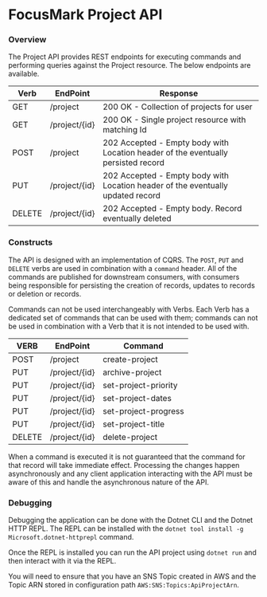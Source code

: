 ﻿# FocusMark Project API

### Overview

The Project API provides REST endpoints for executing commands and performing queries against the Project resource. The below endpoints are available.

| Verb   | EndPoint      | Response                                                                          |
|--------|---------------|-----------------------------------------------------------------------------------|
| GET    | /project      | 200 OK - Collection of projects for user                                          |
| GET    | /project/{id} | 200 OK - Single project resource with matching Id                                 |
| POST   | /project      | 202 Accepted - Empty body with Location header of the eventually persisted record |
| PUT    | /project/{id} | 202 Accepted - Empty body with Location header of the eventually updated record   |
| DELETE | /project/{id} | 202 Accepted - Empty body. Record eventually deleted                              |

### Constructs

The API is designed with an implementation of CQRS. The `POST`, `PUT` and `DELETE` verbs are used in combination with a `command` header. All of the commands are published for downstream consumers, with consumers being responsible for persisting the creation of records, updates to records or deletion or records.

Commands can not be used interchangeably with Verbs. Each Verb has a dedicated set of commands that can be used with them; commands can not be used in combination with a Verb that it is not intended to be used with.

| VERB   | EndPoint      | Command              |
|--------|---------------|----------------------|
| POST   | /project      | create-project       |
| PUT    | /project/{id} | archive-project      |
| PUT    | /project/{id} | set-project-priority |
| PUT    | /project/{id} | set-project-dates    |
| PUT    | /project/{id} | set-project-progress |
| PUT    | /project/{id} | set-project-title    |
| DELETE | /project/{id} | delete-project       |

When a command is executed it is not guaranteed that the command for that record will take immediate effect. Processing the changes happen asynchronously and any client application interacting with the API must be aware of this and handle the asynchronous nature of the API.

### Debugging

Debugging the application can be done with the Dotnet CLI and the Dotnet HTTP REPL. The REPL can be installed with the `dotnet tool install -g Microsoft.dotnet-httprepl` command.

Once the REPL is installed you can run the API project using `dotnet run` and then interact with it via the REPL. 

You will need to ensure that you have an SNS Topic created in AWS and the Topic ARN stored in configuration path `AWS:SNS:Topics:ApiProjectArn`.